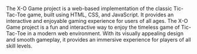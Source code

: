 The X-O Game project is a web-based implementation of the classic Tic-Tac-Toe game, built using
HTML, 
CSS,
and JavaScript. It provides an interactive and enjoyable gaming experience for users of all ages.
The X-O Game project is a fun and interactive way to enjoy the timeless game of Tic-Tac-Toe in a modern web environment. With its visually appealing design and smooth gameplay, it provides an immersive experience for players of all skill levels.

